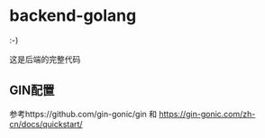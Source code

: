 # backend-golang

:-)

这是后端的完整代码

## GIN配置
参考https://github.com/gin-gonic/gin 和 https://gin-gonic.com/zh-cn/docs/quickstart/


